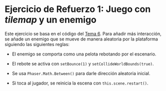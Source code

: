 # Ejercicio de Refuerzo 1: Juego con _tilemap_ y un enemigo

Este ejercicio se basa en el código del [Tema 6](../../temas/tema-6/readme.md). Para añadir más interacción, se añade un enemigo que se mueve de manera aleatoria por la plataforma siguiendo las siguientes reglas:

* El enemigo se comporta como una pelota rebotando por el escenario.

* El rebote se activa con `setBounce(1)` y `setCollideWorldBounds(true)`.

* Se usa `Phaser.Math.Between()` para darle dirección aleatoria inicial.

* Si toca al jugador, se reinicia la escena con `this.scene.restart()`.
